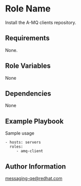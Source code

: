 Role Name
=========

Install the A-MQ clients repository.

Requirements
------------

None.

Role Variables
--------------

None

Dependencies
------------

None

Example Playbook
----------------

Sample usage

    - hosts: servers
      roles:
         - amq-client

Author Information
------------------

messaging-qe@redhat.com
